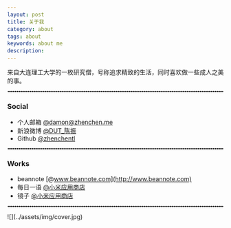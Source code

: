```yaml
---
layout: post
title: 关于我
category: about
tags: about
keywords: about me
description:
---
```


来自大连理工大学的一枚研究僧，号称追求精致的生活，同时喜欢做一些成人之美的事。

<hr style="border : 1px dashed #d9d9d9;" />

### Social

- 个人邮箱 [@damon@zhenchen.me](mailto:damon@zhenchen.me)
- 新浪微博 [@DUT_陈振](http://weibo.com/markchentl)
- Github [@zhenchentl](https://github.com/zhenchentl)

<hr style="border : 1px dashed #d9d9d9;" />

### Works

- beannote [@www.beannote.com](http://www.beannote.com)
- 每日一语 [@小米应用商店](http://app.mi.com/detail/61735)
- 镜子 [@小米应用商店](http://app.mi.com/detail/82085)

<hr style="border : 1px dashed #d9d9d9;" />
![](../assets/img/cover.jpg)

<!--

### Resume

- 个人简历 [@中文](/DamonChenResumeFull.pdf)

<hr style="border : 1px dashed #d9d9d9;" />

### Links

- [Lisa](http://www.ruxia.me)
- [Lisa & Damon](http://www.zhenchen.me/520/Love.html)

<hr style="border : 1px dashed #d9d9d9;" />

### Publications

- **Zhen Chen**, Feng Xia, Huizhen Jiang, Haifeng Liu, Jun Zhang. AVER: Random Walk Based Academic Venue Recommendation. The 24rd International World Wide Web Conference (WWW), Companion Volume, Florence, Italy, May 18-22, 2015. DOI:10.1145/2740908.2741738

- Feng Xia, **Zhen Chen**, Wei Wang, Jing Li, Laurence T. Yang. MVCWalker: Random Walk Based Most Valuable Collaborators Recommendation Exploiting Academic Factors, IEEE Transactions on Emerging Topics in Computing, 2(3): 364-375, 2014; [DOI:10.1109/TETC.2014.2356505](http://ieeexplore.ieee.org/xpl/articleDetails.jsp?arnumber=6894550)

- Jing Li, Feng Xia, Wei Wang, **Zhen Chen**, Nana Yaw Asabere and Huizhen Jiang. ACRec: A Co-authorship based Random Walk Model for Academic Collaboration Recommendation, The 23rd International World Wide Web Conference (WWW), Companion Volume, Seoul, Korea, April 7-11, 2014.[DOI:10.1145/2567948.2579034](http://dl.acm.org/citation.cfm?id=2579034)

- Feng Xia, Nana Yaw Asabere, Haifeng Liu, **Zhen Chen**, and Wei Wang. Socially-Aware Conference Participant Recommendation with Personality Traits, IEEE Systems Journal, 2014. [DOI: 10.1109/JSYST.2014.2342375](http://ieeexplore.ieee.org/xpl/articleDetails.jsp?arnumber=6877610)

- **Zhen Chen**, Feng Xia, Rui Cheng, Jialiang Kang, Cui Li. OnCampus: A Mobile Personal Assistant for College Students, Proceedings of the 20th International Conference on Computers in Education (ICCE), Singapore, November 2012.[PDF](http://140.115.135.84/uploaded/filemanager/3aef1c0b-aa72-4cc4-9642-48ce099ac485.pdf#page=29)

- Sheng Zhao, Feng Xia, **Zhen Chen**, Zhen Li and Jianhua Ma. MobiMsg: A Resource-Efficient Location-Based Mobile Instant Messaging System, The 2nd International Conference on Social Computing and its Applications (SCA), 1-3 Nov 2012, Xiangtan, China.[DOI:10.1109/CGC.2012.16](http://ieeexplore.ieee.org/xpls/abs_all.jsp?arnumber=6382858) -->
